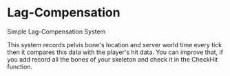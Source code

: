 # Lag-Compensation
Simple Lag-Compensation System

This system records pelvis bone's location and server world time every tick then it compares this data with the player's hit data.
You can improve that, if you add record all the bones of your skeleton and check it in the CheckHit function.
